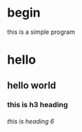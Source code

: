 # begin
this is a simple program<br>
<h1>hello</h1>
<h2>hello world</h2>
<h3>this is h3 heading</h3>
<h6>this is heading 6
</h6>
